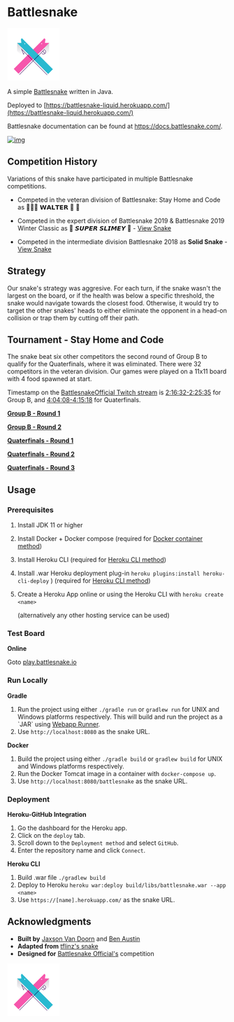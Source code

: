 

# Battlesnake

<img height="120" width="120" src="screenshots/advanced.png" />


A simple [Battlesnake](https://play.battlesnake.com/) written in Java.

Deployed to [https://battlesnake-liquid.herokuapp.com/](https://battlesnake-liquid.herokuapp.com/)

Battlesnake documentation can be found at <https://docs.battlesnake.com/>.

[![img](https://www.herokucdn.com/deploy/button.png)](https://heroku.com/deploy)

## Competition History

Variations of this snake have participated in multiple Battlesnake competitions.

* Competed in the veteran division of Battlesnake: Stay Home and Code as  🚚🦴🐶 𝗪𝗔𝗟𝗧𝗘𝗥 👑 🚒

* Competed in the expert division of Battlesnake 2019 & Battlesnake 2019 Winter Classic as  🐍 ‏‏‎𝙎𝙐𝙋𝙀𝙍 𝙎𝙇𝙄𝙈𝙀𝙔 ‏🐍 - [View Snake](https://github.com/woofers/battlesnake-2019/tree/battlesnake-2019)

* Competed in the intermediate division Battlesnake 2018 as **Solid Snake** - [View Snake](https://github.com/woofers/battlesnake-2019/tree/battlesnake-2018)

## Strategy

Our snake's strategy was aggresive. For each turn, if the snake wasn't
the largest on the board, or if the health was below a specific
threshold, the snake would navigate towards the closest food. Otherwise,
it would try to target the other snakes' heads to either eliminate the
opponent in a head-on collision or trap them by cutting off their path.

## Tournament - Stay Home and Code

The snake beat six other competitors the second round of Group B to qualify for the Quaterfinals, where it was eliminated. There were 32
competitors in the veteran division. Our games were played on a 11x11 board with 4 food spawned at start.

Timestamp on the [BattlesnakeOfficial Twitch stream](https://www.twitch.tv/videos/602731416) is [2:16:32-2:25:35](https://www.twitch.tv/videos/602731416?t=02h16m32s) for Group B, and [4:04:08-4:15:18](https://www.twitch.tv/videos/602731416?t=04h04m08s) for Quaterfinals.

**[Group B - Round 1](https://clips.twitch.tv/BeautifulCuteKleeResidentSleeper)**

**[Group B - Round 2](https://clips.twitch.tv/CrackyElegantWaspPartyTime)**

**[Quaterfinals - Round 1](https://clips.twitch.tv/WrongBitterDragonflyRitzMitz)**

**[Quaterfinals - Round 2](https://clips.twitch.tv/PluckyElegantMouseEleGiggle)**

**[Quaterfinals - Round 3](https://clips.twitch.tv/WanderingHonorableCurlewPeteZaroll)**


## Usage


### Prerequisites

1.  Install JDK 11 or higher
2.  Install Docker + Docker compose (required for [Docker container method](#orgfd68ec6))
3.  Install Heroku CLI (required for [Heroku CLI method](#org8843ce7))
4.  Install .war Heroku deployment plug-in `heroku plugins:install heroku-cli-deploy` ) (required for [Heroku CLI method](#org8843ce7))
5.  Create a Heroku App online or using the Heroku CLI with `heroku create <name>`

    (alternatively any other hosting service can be used)


### Test Board

**Online**

Goto [play.battlesnake.io](https://play.battlesnake.io)


### Run Locally

**Gradle**

1.  Run the project using either `./gradle run` or `gradlew run` for UNIX and Windows platforms respectively.  This will build and run the project as a \`JAR\` using [Webapp Runner](https://github.com/jsimone/webapp-runner).
2.  Use `http://localhost:8080` as the snake URL.

**Docker**
<a id="orgfd68ec6"></a>

1.  Build the project using either `./gradle build` or `gradlew build` for UNIX and Windows platforms respectively.
2.  Run the Docker Tomcat image in a container with `docker-compose up`.
3.  Use `http://localhost:8080/battlesnake` as the snake URL.


### Deployment

**Heroku-GitHub Integration**

1.  Go the dashboard for the Heroku app.
2.  Click on the `deploy` tab.
3.  Scroll down to the `Deployment method` and select `GitHub`.
4.  Enter the repository name and click `Connect`.

**Heroku CLI**
<a id="org8843ce7"></a>

1.  Build .war file `./gradlew build`
2.  Deploy to Heroku `heroku war:deploy build/libs/battlesnake.war --app <name>`
3.  Use `https://[name].herokuapp.com/` as the snake URL.


## Acknowledgments

-   **Built by** [Jaxson Van Doorn](https://github.com/woofers) and [Ben Austin](https://github.com/austinben)
-   **Adapted from** [tflinz's snake](https://github.com/tflinz/BasicBattleSnake2018)
-   **Designed for** [Battlesnake Official's](https://github.com/battlesnakeofficial) competition

<img align="left" height="120" width="120" src="screenshots/advanced.png" />
